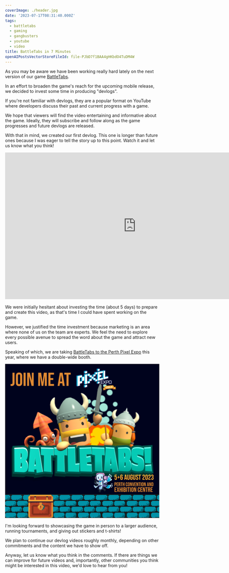 ```yaml
---
coverImage: ./header.jpg
date: '2023-07-17T08:31:40.000Z'
tags:
  - battletabs
  - gaming
  - gangbusters
  - youtube
  - video
title: BattleTabs in 7 Minutes
openAIPostsVectorStoreFileId: file-PJbD7f1BAA4gHKbdO4TuDM4W
---
```


As you may be aware we have been working really hard lately on the next version of our game [BattleTabs](https://mikecann.co.uk/tags/battletabs).

In an effort to broaden the game's reach for the upcoming mobile release, we decided to invest some time in producing "devlogs".

If you're not familiar with devlogs, they are a popular format on YouTube where developers discuss their past and current progress with a game.

We hope that viewers will find the video entertaining and informative about the game. Ideally, they will subscribe and follow along as the game progresses and future devlogs are released.

With that in mind, we created our first devlog. This one is longer than future ones because I was eager to tell the story up to this point. Watch it and let us know what you think!

<iframe width="853" height="480" src="https://www.youtube.com/embed/kDlEoLjflGw" frameborder="0" allow="autoplay; encrypted-media" allowfullscreen></iframe>

We were initially hesitant about investing the time (about 5 days) to prepare and create this video, as that's time I could have spent working on the game.

However, we justified the time investment because marketing is an area where none of us on the team are experts. We feel the need to explore every possible avenue to spread the word about the game and attract new users.

Speaking of which, we are taking [BattleTabs to the Perth Pixel Expo](https://www.pixelexpo.org.au/game-devs) this year, where we have a double-wide booth.

[![](./expo.png)](./expo.png)

I'm looking forward to showcasing the game in person to a larger audience, running tournaments, and giving out stickers and t-shirts!

We plan to continue our devlog videos roughly monthly, depending on other commitments and the content we have to show off.

Anyway, let us know what you think in the comments. If there are things we can improve for future videos and, importantly, other communities you think might be interested in this video, we'd love to hear from you!
